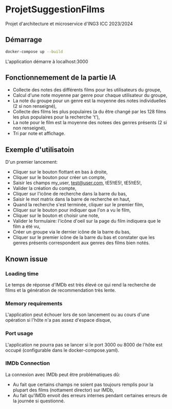 # ProjetSuggestionFilms
Projet d'architecture et microservice d'ING3 ICC 2023/2024

## Démarrage
``` bash
docker-compose up --build
```
L'application démarre à localhost:3000

## Fonctionnemement de la partie IA
- Collecte des notes des différents films pour les utilisateurs du groupe,
- Calcul d'une note moyenne par genre pour chaque utilisateur du groupe,
- La note du groupe pour un genre est la moyenne des notes individuelles (2 si
  non renseigné),
- Collecte des films les plus populaires (a du être changé par les 128 films
  les plus populaires pour la recherche 't'),
- La note pour le film est la moyenne des notees des genres présents (2 si non
  renseigné),
- Tri par note et affichage.

## Exemple d'utilisatoin
D'un premier lancement:
- Cliquer sur le bouton flottant en bas à droite,
- Cliquer sur le bouton pour créer un compte,
- Saisir les champs my_user, test@user.com, tE5!tE5!, tE5!tE5!,
- Valider la création du compte,
- Cliquer sur l'icône de recherche dans la barre du bas,
- Saisir le mot matrix dans la barre de recherche en haut,
- Quand la recherche s'est terminée, cliquer sur le premier film,
- Cliquer sur le bouton pour indiquer que l'on a vu le film,
- Cliquer sur le bouton et choisir une note,
- Valider le formulaire: l'icône d'oeil sur la page du film indiquera que le
  film a été vu,
- Créer un groupe via le dernier icône de la barre du bas,
- Cliquer sur le premier icône de la barre du bas et constater que les genres
  présents correspondent aux genres des films bien notés.

## Known issue

### Loading time
Le temps de réponse d'IMDb est très élevé ce qui rend la recherche de films et
la génération de recommendation très lente.

### Memory requirements
L'application peut échouer lors de son lancement ou au cours d'une opération si
l'hôte n'a pas assez d'espace disque,

### Port usage
L'application ne pourra pas se lancer si le port 3000 ou 8000 de l'hôte est
occupé (configurable dans le docker-compose.yaml).

### IMDb Connection
La connexion avec IMDb peut être problématiques dû:
- Au fait que certains champs ne soient pas toujours remplis pour la plupart
  des films (nottament director) sur IMDb,
- Au fait qu'IMDb envoit des erreurs internes pendant certaines erreurs de la
  journée si questionné.
